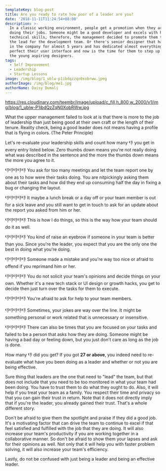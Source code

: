 ```yaml
---
templateKey: blog-post
title: Are you ready to rate how poor of a leader are you?
date: '2018-11-11T11:24:54+08:00'
description: >-
  In a classic working environment, people get a promotion when they are good at
  doing their jobs. Someone might be a good developer and excels with his or her
  technical skills, therefore, the management decided to promote them to take
  the lead for the development team. Or there's senior designer that has worked
  in the company for almost 5 years and has dedicated almost everything to
  perfect their user interface and now is the time for them to step up and lead
  the young aspiring designers.
tags:
  - Self Improvement
  - Leadership
  - Startup Lessons
image: /img/blog/1_ublw-p1ibdqzzqn0xobrww.jpeg
authorImage: /img/blog/me1.jpg
authorName: Daisy Dumali
---
```

https://res.cloudinary.com/teembr/image/upload/c_fill,h_800,w_2000/v1/img/blog/1_ublw-P1ibdQzZqN0XobRWw.jpg

What the upper management failed to look at is that there is more to the job of leadership than just being good at their own craft or the length of their tenure. Reality check, being a good leader does not means having a profile that is flying in colors. (The Peter Principle)

Let's re-evaluate your leadership skills and count how many 👎 you get in every entry listed below. Zero thumbs down means you're not really doing what was described in the sentence and the more the thumbs down means the more you agree to it.

👎👎👎👎👎 You ask for too many meetings and let the team report one by one as to how were their tasks doing. You are nitpickingly asking them about their tasks and how did they end up consuming half the day in fixing a bug or changing the layout.

👎👎👎👎👎 It maybe a lunch break or a day off or your team member is out for a sick leave and you still want to get in touch to ask for an update about the report you asked from him or her.

👎👎👎👎👎 This is how I do things, so this is the way how your team should do it as well.

👎👎👎👎👎 You kind of raise an eyebrow if someone in your team is better than you. Since you're the leader, you expect that you are the only one the best in doing what you're doing.

👎👎👎👎👎 Someone made a mistake and you're way too nice or afraid to offend if you reprimand him or her.

👎👎👎👎👎 You do not solicit your team's opinions and decide things on your own. Whether it's a new tech stack or UI design or growth hacks, you get to decide then just turn over the tasks for them to execute.

👎👎👎👎👎 You're afraid to ask for help to your team members.

👎👎👎👎👎 Sometimes, your jokes are way over the line. It might be something personal or work related that is unnecessary or insensitive.

👎👎👎👎👎 There can also be times that you are focused on your tasks and failed to be a person that asks how they are doing. Someone might be having a bad day or feeling down, but you just don't care as long as the job is done.

<p class="custom-hr"></p>

How many 👎 did you get? If you got **27 or above**, you indeed need to re-evaluate what have you been doing as a leader and whether or not you are being effective.

Sure thing that leaders are the one that need to "lead" the team, but that does not include that you need to be too monitored in what your team had been doing. You have to trust them to do what they ought to do. Also, it will help if you treat your team as a family. You respect their time and privacy so that you can gain their trust in return. Note that it does not directly imply that if you're the leader, you already gained their trust. That's a whole different story.

Don't be afraid to give them the spotlight and praise if they did a good job. It's a motivating factor that can drive the team to continue to excel if that feel satisfied and fulfilled with the job that they are doing. It will also increase your team's productivity if you are working together in a collaborative manner. So don't be afraid to show them your lapses and ask for their opinions as well. Not only that it will help you with faster problem solving, it will also increase your team's efficiency.

Lastly, do not be confused with just being a leader and being an effective leader.
